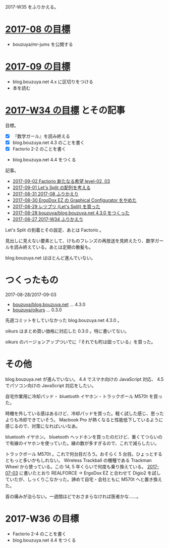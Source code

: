 2017-W35 をふりかえる。

# [2017-08 の目標][2017-07-31]

- bouzuya/mr-jums を公開する

# [2017-09 の目標][2017-08-31]

- blog.bouzuya.net 4.x に区切りをつける
- 本を読む

# [2017-W34 の目標][2017-08-27] とその記事

目標。

- [x] 『数学ガール』を読み終える
- [x] blog.bouzuya.net 4.3 のことを書く
- [x] Factorio 2-2 のことを書く
- blog.bouzuya.net 4.4 をつくる

記事。

- [2017-09-02 Factorio 新たなる希望 level-02, 03][2017-09-02]
- [2017-09-01 Let's Split の配列を考える][2017-09-01]
- [2017-08-31 2017-08 ふりかえり][2017-08-31]
- [2017-08-30 ErgoDox EZ の Graphical Configurator をやめた][2017-08-30]
- [2017-08-29 レツプリ (Let's Split) を買った][2017-08-29]
- [2017-08-28 bouzuya/blog.bouzuya.net 4.3.0 をつくった][2017-08-28]
- [2017-08-27 2017-W34 ふりかえり][2017-08-27]

Let's Split の到着とその設定、あとは Factorio 。

見出しに見えない要素として、けものフレンズの再放送を見終えたり、数学ガールを読み終えている。あとは定期の散髪も。

blog.bouzuya.net はほとんど進んでいない。

# つくったもの

2017-08-28/2017-09-03

- [bouzuya/blog.bouzuya.net][] ... 4.3.0
- [bouzuya/oikurs][] ... 0.3.0

先週コミットをしていなかった blog.bouzuya.net 4.3.0 。

oikurs はまとめ買い価格に対応した 0.3.0 。特に書いてない。

oikurs のバージョンアップついでに『それでも町は廻っている』を買った。

# その他

blog.bouzuya.net が進んでいない。 4.4 でスマホ向けの JavaScript 対応、 4.5 でパソコン向けの JavaScript 対応をしたい。

自宅作業用に冷却パッド・ bluetooth イヤホン・トラックボール M570t を買った。

時機を外している感はあるけど、冷却パッドを買った。軽く試した感じ、思ったよりも冷却できていそう。 Macbook Pro が熱くなると性能低下しているように感じるので、対策になればいいなあ。

bluetooth イヤホン。 bluetooth ヘッドホンを買ったのだけど、重くてつらいので有線のイヤホンを使っていた。線の数が多すぎるので、これで減らしたい。

トラックボール M570t 。これで何台目だろう。おそらく 5 台目。ひょっとするともっと多いかもしれない。 Wireless Trackball の機種である Trackman Wheel から使っている。この 14, 5 年くらいで何度も乗り換えている。 [2017-07-03][] に書いたとおり REALFORCE -> ErgoDox EZ と合わせて Digio2 を試していたが、しっくりこなかった。諦めて自宅・会社ともに M570t へと置き換えた。

首の痛みが治らない。一週間ほどでおさまらなければ医者かな……。

# 2017-W36 の目標

- Factorio 2-4 のことを書く
- blog.bouzuya.net 4.4 をつくる

[2017-07-03]: https://blog.bouzuya.net/2017/07/03/
[2017-07-31]: https://blog.bouzuya.net/2017/07/31/
[2017-08-27]: https://blog.bouzuya.net/2017/08/27/
[2017-08-28]: https://blog.bouzuya.net/2017/08/28/
[2017-08-29]: https://blog.bouzuya.net/2017/08/29/
[2017-08-30]: https://blog.bouzuya.net/2017/08/30/
[2017-08-31]: https://blog.bouzuya.net/2017/08/31/
[2017-09-01]: https://blog.bouzuya.net/2017/09/01/
[2017-09-02]: https://blog.bouzuya.net/2017/09/02/
[bouzuya/blog.bouzuya.net]: https://github.com/bouzuya/blog.bouzuya.net
[bouzuya/oikurs]: https://github.com/bouzuya/oikurs
